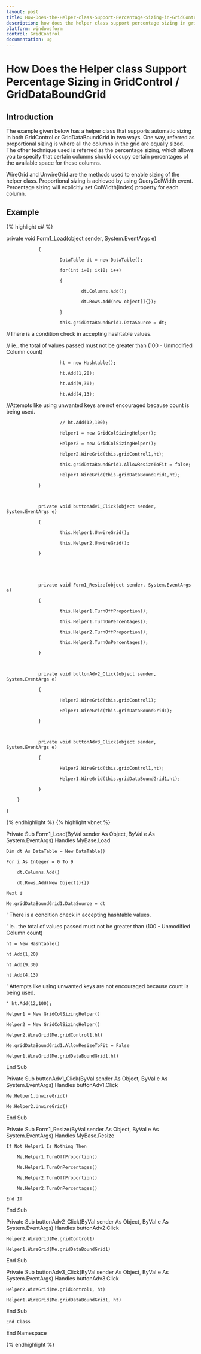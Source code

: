 ```yaml
---
layout: post
title: How-Does-the-Helper-class-Support-Percentage-Sizing-in-GridControl--GridDataBoundGrid
description: how does the helper class support percentage sizing in gridcontrol / griddataboundgrid
platform: windowsform
control: GridControl
documentation: ug
---
```


# How Does the Helper class Support Percentage Sizing in GridControl / GridDataBoundGrid

## Introduction

The example given below has a helper class that supports automatic sizing in both GridControl or GridDataBoundGrid in two ways. One way, referred as proportional sizing is where all the columns in the grid are equally sized. The other technique used is referred as the percentage sizing, which allows you to specify that certain columns should occupy certain percentages of the available space for these columns.

WireGrid and UnwireGrid are the methods used to enable sizing of the helper class. Proportional sizing is achieved by using QueryColWidth event. Percentage sizing will explicitly set ColWidth[index] property for each column.

## Example



{% highlight c#  %}

private void Form1_Load(object sender, System.EventArgs e)

                {

                        DataTable dt = new DataTable();

                        for(int i=0; i<10; i++)

                        {

                                dt.Columns.Add();

                                dt.Rows.Add(new object[]{});

                        }

                        this.gridDataBoundGrid1.DataSource = dt;





//There is a condition check in accepting hashtable values.

// ie.. the total of values passed must not be greater than (100 - Unmodified Column count)

                        ht = new Hashtable();

                        ht.Add(1,20);

                        ht.Add(9,30);

                        ht.Add(4,13);



//Attempts like using unwanted keys are not encouraged because count is being used.

                        // ht.Add(12,100); 

                        Helper1 = new GridColSizingHelper();

                        Helper2 = new GridColSizingHelper();

                        Helper2.WireGrid(this.gridControl1,ht);

                        this.gridDataBoundGrid1.AllowResizeToFit = false;

                        Helper1.WireGrid(this.gridDataBoundGrid1,ht);

                }



                private void buttonAdv1_Click(object sender, System.EventArgs e)

                {

                        this.Helper1.UnwireGrid();

                        this.Helper2.UnwireGrid();

                }





                private void Form1_Resize(object sender, System.EventArgs e)

                {

                        this.Helper1.TurnOffProportion();

                        this.Helper1.TurnOnPercentages();

                        this.Helper2.TurnOffProportion();

                        this.Helper2.TurnOnPercentages();

                }



                private void buttonAdv2_Click(object sender, System.EventArgs e)

                {

                        Helper2.WireGrid(this.gridControl1);

                        Helper1.WireGrid(this.gridDataBoundGrid1);

                }



                private void buttonAdv3_Click(object sender, System.EventArgs e)

                {

                        Helper2.WireGrid(this.gridControl1,ht);

                        Helper1.WireGrid(this.gridDataBoundGrid1,ht);

                }

        }

}


{% endhighlight   %}
{% highlight vbnet  %}




Private Sub Form1_Load(ByVal sender As Object, ByVal e As System.EventArgs) Handles MyBase.Load

    Dim dt As DataTable = New DataTable()

    For i As Integer = 0 To 9

        dt.Columns.Add()

        dt.Rows.Add(New Object(){})

    Next i

    Me.gridDataBoundGrid1.DataSource = dt





' There is a condition check in accepting hashtable values.

' ie.. the total of values passed must not be greater than (100 - Unmodified Column count)

    ht = New Hashtable()

    ht.Add(1,20)

    ht.Add(9,30)

    ht.Add(4,13)



' Attempts like using unwanted keys are not encouraged because count is being used.

    ' ht.Add(12,100); 

    Helper1 = New GridColSizingHelper()

    Helper2 = New GridColSizingHelper()

    Helper2.WireGrid(Me.gridControl1,ht)

    Me.gridDataBoundGrid1.AllowResizeToFit = False

    Helper1.WireGrid(Me.gridDataBoundGrid1,ht)

End Sub



Private Sub buttonAdv1_Click(ByVal sender As Object, ByVal e As System.EventArgs) Handles buttonAdv1.Click

    Me.Helper1.UnwireGrid()

    Me.Helper2.UnwireGrid()

End Sub





Private Sub Form1_Resize(ByVal sender As Object, ByVal e As System.EventArgs) Handles MyBase.Resize

    If Not Helper1 Is Nothing Then

        Me.Helper1.TurnOffProportion()

        Me.Helper1.TurnOnPercentages()

        Me.Helper2.TurnOffProportion()

        Me.Helper2.TurnOnPercentages()

    End If

End Sub



Private Sub buttonAdv2_Click(ByVal sender As Object, ByVal e As System.EventArgs) Handles buttonAdv2.Click

    Helper2.WireGrid(Me.gridControl1)

    Helper1.WireGrid(Me.gridDataBoundGrid1)

End Sub



Private Sub buttonAdv3_Click(ByVal sender As Object, ByVal e As System.EventArgs) Handles buttonAdv3.Click

    Helper2.WireGrid(Me.gridControl1, ht)

    Helper1.WireGrid(Me.gridDataBoundGrid1, ht)

End Sub

    End Class

End Namespace

{% endhighlight   %}

